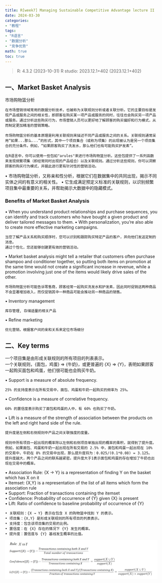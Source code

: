 ```yaml
---
title: R[week7] Managing Sustainable Competitive Advantage lecture II
date: 2024-03-30
categories:
- "教程"
tags:
- "R语言"
- "数据分析"
- "竞争优势"
math: true
toc: true
---
```


> R: 4.3.2 (2023-10-31)
> R studio: 2023.12.1+402 (2023.12.1+402)

## 一、Market Basket Analysis  
市场购物篮分析   

```
在市场营销领域常用的数据分析技术，也被称为关联规则分析或者关联分析。它的主要目标是发现产品或服务之间的相关性，即顾客在购买某一项产品或服务的同时，往往也会购买另一项产品或服务。通过分析这些购买行为，市场营销人员可以更好地了解顾客的购买偏好和行为模式，从而制定更加精准的营销策略。

市场购物篮分析的基本原理是利用关联规则来描述不同产品或服务之间的关系。关联规则通常采用“如果...那么...”的形式，其中一个项目集合（或称为项集）的出现被认为是另一个项目集合的充分条件。例如，“如果顾客购买了洗发水，那么他们也有可能购买护发素”。

在R语言中，你可以使用一些包如"arules"来进行市场购物篮分析。这些包提供了一系列函数来发现频繁项集（即经常同时出现的产品组合）以及关联规则。通过分析这些规则，你可以洞察顾客的购买行为模式，并据此进行更有针对性的营销活动。
```

• 市场购物篮分析，又称亲和性分析，根据它们在数据集中的共同出现，揭示不同实体之间的有意义的相关性。
• 它生成满足预定义标准的关联规则，以识别频繁项目集中最重要的关系，并帮助揭示大数据中的隐藏模式。

### Benefits of Market Basket Analysis

• When you understand product relationships and purchase sequences, you can identify and track
customers who have bought a given product and deliver tailored messages to them.
• With personalization, you’re also able to create more effective marketing campaigns.

```
当您了解产品关系和购买顺序时，您可以识别和跟踪购买特定产品的客户，并向他们发送定制的消息。
通过个性化，您还能够创建更有效的营销活动。
```

• Market basket analysis might tell a retailer that customers often purchase shampoo and conditioner together, so putting both items on promotion at the same time would not create a significant increase in revenue, while a promotion involving just one of the items would likely drive sales of the other.

```
市场购物篮分析可能告诉零售商，顾客经常一起购买洗发水和护发素，因此同时促销这两种商品不会显著增加收入，而仅促销其中一种商品可能会推动另一种商品的销售。
```

• Inventory management
```
库存管理, 存储适量的相关产品
```

• Refine marketing
```
优化营销，根据客户间的亲和关系来定位市场细分
```

## 二、Key terms


一个项目集是由形成关联规则的所有项目的列表表示。  
一个关联规则，{面包，鸡蛋} => {牛奶}，或更普遍的 {X} => {Y}，表明如果顾客一起购买面包和鸡蛋，他们很可能也会购买牛奶。

• Support is a measure of absolute frequency.  
```
25% 的支持度表示在所有交易中，面包、鸡蛋和牛奶一起购买的频率为 25%。
```
• Confidence is a measure of correlative frequency.
```
60% 的置信度表示购买了面包和鸡蛋的人中，有 60% 也购买了牛奶。
```
• Lift is a measure of the strength of association between the products on the left and right hand
side of the rule.
```
提升度是左侧和右侧规则中产品之间关联强度的度量。

规则中所有项目一起出现的概率除以左侧和右侧项目单独出现的概率的乘积，就得到了提升度。
例如，如果面包、鸡蛋和牛奶一起出现在所有交易的 2.5% 中，面包和鸡蛋一起出现在 10% 的交易中，牛奶在 8% 的交易中出现，那么提升度将为：0.025/(0.1*0.08) = 3.125。
提升度越大，两个产品之间的联系越紧密。提升度大于1表示面包和鸡蛋的存在增加了牛奶也出现在交易中的概率。
```

• Association Rule: {X → Y} is a representation of finding Y on the basket which has X on it  
• Itemset: {X,Y} is a representation of the list of all items which form the association rule  
• Support: Fraction of transactions containing the itemset  
• Confidence: Probability of occurrence of {Y} given {X} is present  
• Lift: Ratio of confidence to baseline probability of occurrence of {Y}  

```
• 关联规则：{X → Y} 表示在包含 X 的购物篮中找到 Y 的表示。
• 项目集：{X,Y} 是形成关联规则的所有项目的列表表示。
• 支持度：包含该项目集的交易的比例。
• 置信度：在 {X} 存在的情况下 {Y} 发生的概率。
• 提升度：置信度与 {Y} 基线发生概率的比值。
```

![](R_week7_schemas.png)

